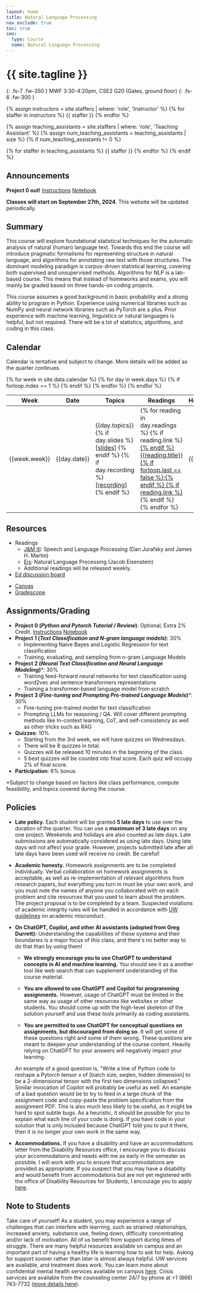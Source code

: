 ```yaml
---
layout: home
title: Natural Language Processing
nav_exclude: true
toc: true
seo:
  type: Course
  name: Natural Language Processing
---
```


# {{ site.tagline }}
{: .fs-7 .fw-350 }
MWF 3:30-4:20pm, CSE2 G20 (Gates, ground floor)
{: .fs-6 .fw-300 }

{% assign instructors = site.staffers | where: 'role', 'Instructor' %}
{% for staffer in instructors %}
{{ staffer }}
{% endfor %}

{% assign teaching_assistants = site.staffers | where: 'role', 'Teaching Assistant' %}
{% assign num_teaching_assistants = teaching_assistants | size %}
{% if num_teaching_assistants != 0 %}

{% for staffer in teaching_assistants %}
{{ staffer }}
{% endfor %}
{% endif %}

<!-- Office hours are available on Zoom by appointment. -->

## Announcements

**Project 0 out!** [Instructions](https://drive.google.com/file/d/1hiZ278EJCRp0iJntYO4c2tyZOzI4SLSP/view?usp=sharing) [Notebook](https://colab.research.google.com/drive/1PAUlmIZMcxsKME0UlBCLf8HtQU2rcs5Q)

**Classes will start on September 27th, 2024**. This website will be updated periodically.

<!-- - Please fill out [this feedback form](https://forms.gle/dQ5s8e8Satc6Ww797) so we know how to improve. Thank you! -->
  
## Summary

This course will explore foundational statistical techniques for the automatic analysis of natural (human) language text. Towards this end the course will introduce pragmatic formalisms for representing structure in natural language, and algorithms for annotating raw text with those structures. The dominant modeling paradigm is corpus-driven statistical learning, covering both supervised and unsupervised methods. Algorithms for NLP is a lab-based course. This means that instead of homeworks and exams, you will mainly be graded based on three hands-on coding projects.

This course assumes a good background in basic probability and a strong ability to program in Python. Experience using numerical libraries such as NumPy and neural network libraries such as PyTorch are a plus. Prior experience with machine learning, linguistics or natural languages is helpful, but not required. There will be a lot of statistics, algorithms, and coding in this class.

## Calendar

Calendar is tentative and subject to change. More details will be added as the quarter continues.

<table>
  <thead>
  <tr>
    <th>Week</th>
    <th>Date</th>
    <th width="30%">Topics</th>
    <th width="20%">Readings</th>
    <th width="13%">Homeworks</th>
  </tr>
  </thead>
  <tbody>
  {% for week in site.data.calendar %}
    {% for day in week.days %}
      <tr>
        {% if forloop.index == 1 %}
        <td rowspan="{{week.size}}">{{week.week}}</td>
        {% endif %}
        <td>{{day.date}}</td>
        <td class="cal-content">
          {{day.topics}}
          <br>
          {% if day.slides %}
            <a href="{{day.slides}}" class="cal-content-link">[slides]</a>
          {% endif %}
          {% if day.recording %}
            <a href="{{day.recording}}" class="cal-content-link">[recording]</a>
          {% endif %}
        </td>
        <td class="cal-content">
          {% for reading in day.readings %}
            {% if reading.link %}<a href="{{reading.link}}" class="cal-content-link">{% endif %}
              {{reading.title}}{% if forloop.last == false %};{% endif %}
            {% if reading.link %}</a>{% endif %}
          {% endfor %}
        </td>
        <td class="cal-content">{{day.due}}</td>
      </tr>
    {% endfor %}
  {% endfor %}
  </tbody>
</table>

## Resources

* Readings
  - [J&M III](https://web.stanford.edu/~jurafsky/slp3/): Speech and Language Processing (Dan Jurafsky and James H. Martin)
  - [Eis](https://github.com/jacobeisenstein/gt-nlp-class/blob/master/notes/eisenstein-nlp-notes.pdf): Natural Language Processing (Jacob Eisenstein)
  - Additional readings will be released weekly.
* [Ed discussion board](https://edstem.org/us/courses/66186/discussion/)
<!-- * Zoom link -->
* [Canvas](https://canvas.uw.edu/courses/1746465)
* [Gradescope](https://www.gradescope.com/courses/858262)

## Assignments/Grading

<!-- 
* Project 1 (sequence classification): 30%
    - We will build a system for automatically classifying song lyrics comments by era. 
    - Specifically, we build machine learning _text classifiers_, including both generative and discriminative models, and explore techniques to improve the models.
* Project 2 (sequence labeling): 30%
    - We focus on sequence labeling with _Hidden Markov Models_ and some simple deep learning based models. 
    - Our task is part-of-speech tagging on English and Norwegian from the Universal Dependencies dataset.
    - We will cover the _Viterbi algorithm_.
* Project 3 (dependency parsing): 30%
    - We will implement a transition-based _dependency parser_.
    - The algorithm would be new and specific to the dependency parsing problem, but the underlying building blocks of the method are still some neural network modules covered in P1 and P2.

-->
* **Project 0 (*Python and Pytorch Tutorial / Review*)**: Optional, Extra 2\% Credit. [Instructions](https://drive.google.com/file/d/1hiZ278EJCRp0iJntYO4c2tyZOzI4SLSP/view?usp=sharing) [Notebook](https://colab.research.google.com/drive/1PAUlmIZMcxsKME0UlBCLf8HtQU2rcs5Q)
* **Project 1 (*Text Classification and N-gram language models*)**: 30%
    - Implementing Naive Bayes and Logistic Regression for text classification
    - Training, evaluating, and sampling from n-gram Language Models
* **Project 2 (*Neural Text Classification and Neural Language Modeling*)***: 30%
    - Training feed-forward neural networks for text classification using word2vec and sentence transformers representations
    - Training a transformer-based language model from scratch
* **Project 3 (*Fine-tuning and Prompting Pre-trained Language Models*)***: 30%
    - Fine-tuning pre-trained model for text classification 
    - Prompting LLMs for reasoning / QA. Will cover different prompting methods like In-context learning, CoT, and self-consistency as well as other tricks such as RAG
* **Quizzes**: 10%
    - Starting from the 3rd week, we will have quizzes on Wednesdays.
    - There will be 8 quizzes in total.
    - Quizzes will be released 10 minutes in the beginning of the class.
    - 5 best quizzes will be counted into final score. Each quiz will occupy 2% of final score. 
* **Participation**: 6% bonus

*Subject to change based on factors like class performance, compute feasibility, and topics covered during the course.


## Policies

* **Late policy.** Each student will be granted **5 late days** to use over the duration of the quarter. You can use a **maximum of 3 late days** on any one project. Weekends and holidays are also counted as late days. Late submissions are automatically considered as using late days. Using late days will not affect your grade. However, projects submitted late after all late days have been used will receive no credit. Be careful!

* **Academic honesty.** Homework assignments are to be completed individually. Verbal collaboration on homework assignments is acceptable, as well as re-implementation of relevant algorithms from research papers, but everything you turn in must be your own work, and you must note the names of anyone you collaborated with on each problem and cite resources that you used to learn about the problem. The project proposal is to be completed by a team. Suspected violations of academic integrity rules will be handled in accordance with [UW guidelines](https://www.washington.edu/cssc/for-students/overview-of-the-student-conduct-process/) on academic misconduct.

* **On ChatGPT, Copilot, and other AI assistants (adopted from Greg Durrett):** Understanding the capabilities of these systems and their boundaries is a major focus of this class, and there's no better way to do that than by using them!

    - **We strongly encourage you to use ChatGPT to understand concepts in AI and machine learning.** You should see it as a another tool like web search that can supplement understanding of the course material.

    - **You are allowed to use ChatGPT and Copilot for programming assignments.** However, usage of ChatGPT must be limited in the same way as usage of other resources like websites or other students. You should come up with the high-level skeleton of the solution yourself and use these tools primarily as coding assistants.

    - **You are permitted to use ChatGPT for conceptual questions on assignments, but discouraged from doing so.** It will get some of these questions right and some of them wrong. These questions are meant to deepen your understanding of the course content. Heavily relying on ChatGPT for your answers will negatively impact your learning.

  An example of a good question is, "Write a line of Python code to reshape a Pytorch tensor x of [batch size, seqlen, hidden dimension] to be a 2-dimensional tensor with the first two dimensions collapsed." Similar invocation of Copilot will probably be useful as well. An example of a bad question would be to try to feed in a large chunk of the assignment code and copy-paste the problem specification from the assignment PDF. This is also much less likely to be useful, as it might be hard to spot subtle bugs. As a heuristic, it should be possible for you to explain what each line of your code is doing. If you have code in your solution that is only included because ChatGPT told you to put it there, then it is no longer your own work in the same way.

* **Accommodations.** If you have a disability and have an accommodations letter from the Disability Resources office, I encourage you to discuss your accommodations and needs with me as early in the semester as possible. I will work with you to ensure that accommodations are provided as appropriate. If you suspect that you may have a disability and would benefit from accommodations but are not yet registered with the office of Disability Resources for Students, I encourage you to apply [here](https://denali.accessiblelearning.com/Washington/ApplicationStudent.aspx).

## Note to Students

Take care of yourself! As a student, you may experience a range of challenges that can interfere with learning, such as strained relationships, increased anxiety, substance use, feeling down, difficulty concentrating and/or lack of motivation. All of us benefit from support during times of struggle. There are many helpful resources available on campus and an important part of having a healthy life is learning how to ask for help. Asking for support sooner rather than later is almost always helpful. UW services are available, and treatment does work. You can learn more about confidential mental health services available on campus [here](https://www.washington.edu/counseling/). Crisis services are available from the counseling center 24/7 by phone at +1 (866) 743-7732 ([more details here](https://www.washington.edu/counseling/services/crisis/)).
